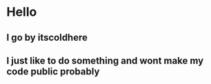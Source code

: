 # Hello
## I go by itscoldhere
## I just like to do something and wont make my code public probably
